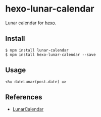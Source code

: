 # hexo-lunar-calendar
Lunar calendar for [hexo](https://hexo.io).

## Install
```
$ npm install lunar-calendar
$ npm install hexo-lunar-calendar --save
```

## Usage
```
<%= dateLunar(post.date) =>
```

## References
- [LunarCalendar](https://github.com/zzyss86/LunarCalendar)
